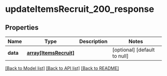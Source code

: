 # updateItemsRecruit_200_response

## Properties
Name | Type | Description | Notes
------------ | ------------- | ------------- | -------------
**data** | [**array[ItemsRecruit]**](ItemsRecruit.md) |  | [optional] [default to null]

[[Back to Model list]](../README.md#documentation-for-models) [[Back to API list]](../README.md#documentation-for-api-endpoints) [[Back to README]](../README.md)



